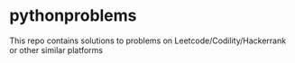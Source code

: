 # pythonproblems
This repo contains solutions to problems on Leetcode/Codility/Hackerrank or other similar platforms
